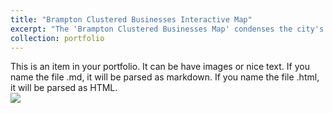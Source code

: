 ```yaml
---
title: "Brampton Clustered Businesses Interactive Map"
excerpt: "The 'Brampton Clustered Businesses Map' condenses the city's commercial directory into an interactive map using Python, highlighting proximity and details with a click" <br/><img src='Carvas91/carlosportfolio.github.io/images/map.png'>
collection: portfolio
---
```


This is an item in your portfolio. It can be have images or nice text. If you name the file .md, it will be parsed as markdown. If you name the file .html, it will be parsed as HTML. <br/><img src='Carvas91/carlosportfolio.github.io/images/map.png'>
